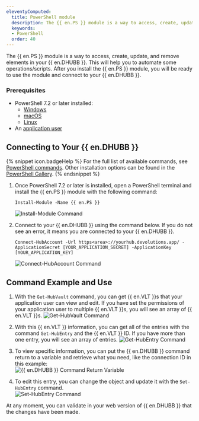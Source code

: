 ```yaml
---
eleventyComputed:
  title: PowerShell module
  description: The {{ en.PS }} module is a way to access, create, update, and remove elements in your {{ en.DHUBB }}. This will help you to automate some operations/scripts.
  keywords:
  - PowerShell
  order: 40
---
```

The {{ en.PS }} module is a way to access, create, update, and remove elements in your {{ en.DHUBB }}. This will help you to automate some operations/scripts. After you install the {{ en.PS }} module, you will be ready to use the module and connect to your {{ en.DHUBB }}.  

### Prerequisites
* PowerShell 7.2 or later installed:
   * [Windows](https://learn.microsoft.com/en-us/powershell/scripting/install/installing-powershell-on-windows)
   * [macOS](https://learn.microsoft.com/en-us/powershell/scripting/install/installing-powershell-on-macos)
   * [Linux](https://learn.microsoft.com/en-us/powershell/scripting/install/installing-powershell-on-linux)
* An [application user](/hub/web-interface/administration/management/application-users/manage-application-users/)

## Connecting to Your {{ en.DHUBB }}
{% snippet icon.badgeHelp %} 
For the full list of available commands, see [PowerShell commands](/hub/powershell-module/powershell-commands/). Other installation options can be found in the [PowerShell Gallery](https://www.powershellgallery.com/packages/devolutions.powershell/).
{% endsnippet %}

1. Once PowerShell 7.2 or later is installed, open a PowerShell terminal and install the {{ en.PS }} module with the following command:  

   `Install-Module -Name {{ en.PS }}`  

   ![Install-Module Command](https://webdevolutions.azureedge.net/docs/en/hub/Hub2136.png)

1. Connect to your {{ en.DHUBB }} using the command below. If you do not see an error, it means you are connected to your {{ en.DHUBB }}.

   `Connect-HubAccount -Url https<area>://yourhub.devolutions.app/ -ApplicationSecret [YOUR_APPLICATION_SECRET] -ApplicationKey [YOUR_APPLICATION_KEY]`

   ![Connect-HubAccount Command](https://webdevolutions.azureedge.net/docs/en/hub/Hub4062.png)

## Command Example and Use
1. With the `Get-HubVault` command, you can get {{ en.VLT }}s that your application user can view and edit. If you have set the permissions of your application user to multiple {{ en.VLT }}s, you will see an array of {{ en.VLT }}s.
![Get-HubVault Command](https://webdevolutions.azureedge.net/docs/en/hub/Hub4063.png)

1. With this {{ en.VLT }} information, you can get all of the entries with the command `Get-HubEntry` and the {{ en.VLT }} ID. If you have more than one entry, you will see an array of entries.
![Get-HubEntry Command](https://webdevolutions.azureedge.net/docs/en/hub/Hub4064.png)

1. To view specific information, you can put the {{ en.DHUBB }} command return to a variable and retrieve what you need, like the connection ID in this example:  
![{{ en.DHUBB }} Command Return Variable](https://webdevolutions.azureedge.net/docs/en/hub/Hub4065.png)
1. To edit this entry, you can change the object and update it with the `Set-HubEntry` command.  
![Set-HubEntry Command](https://webdevolutions.azureedge.net/docs/en/hub/Hub4066.png)

At any moment, you can validate in your web version of {{ en.DHUBB }} that the changes have been made.
